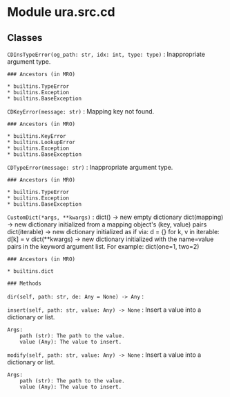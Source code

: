 # Module ura.src.cd

## Classes

`CDInsTypeError(og_path: str, idx: int, type: type)`
:   Inappropriate argument type.

```
### Ancestors (in MRO)

* builtins.TypeError
* builtins.Exception
* builtins.BaseException
```

`CDKeyError(message: str)`
:   Mapping key not found.

```
### Ancestors (in MRO)

* builtins.KeyError
* builtins.LookupError
* builtins.Exception
* builtins.BaseException
```

`CDTypeError(message: str)`
:   Inappropriate argument type.

```
### Ancestors (in MRO)

* builtins.TypeError
* builtins.Exception
* builtins.BaseException
```

`CustomDict(*args, **kwargs)`
:   dict() -> new empty dictionary
dict(mapping) -> new dictionary initialized from a mapping object's
(key, value) pairs
dict(iterable) -> new dictionary initialized as if via:
d = {}
for k, v in iterable:
d\[k\] = v
dict(\*\*kwargs) -> new dictionary initialized with the name=value pairs
in the keyword argument list.  For example:  dict(one=1, two=2)

```
### Ancestors (in MRO)

* builtins.dict

### Methods
```

`dir(self, path: str, de: Any = None) ‑> Any`
:

`insert(self, path: str, value: Any) ‑> None`
:   Insert a value into a dictionary or list.

```
Args:
    path (str): The path to the value.
    value (Any): The value to insert.
```

`modify(self, path: str, value: Any) ‑> None`
:   Insert a value into a dictionary or list.

```
Args:
    path (str): The path to the value.
    value (Any): The value to insert.
```
